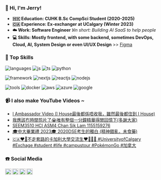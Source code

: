 ### 🍁 Hi, I'm Jerry!

- **🇭🇰 Education: CUHK B.Sc CompSci Student (2020-2025)**
- **🇨🇦 Experience: Ex-exchanger at UCalgary (Winter 2023)**
- **☁️ Work: Software Engineer** &#12299;_In short: Building AI SaaS to help people_
- **💻 Skills: Mostly frontend, with some backend, sometimes DevOps, Cloud, AI, System Design or even UI/UX Design** >> <a href="https://www.figma.com/@chansiklam_hi" target="_blank" rel="noopener noreferrer">Figma</a>

### 🌟 Top Skills

![languages](https://img.shields.io/static/v1?label=&message=Programming%20Languages:&color=111&style=flat-square)
![js](https://img.shields.io/static/v1?logo=javascript&label=&message=javascript&color=36465D&logoColor=AAA&style=flat-square)
![ts](https://img.shields.io/static/v1?logo=typescript&label=&message=typescript&color=36465D&logoColor=AAA&style=flat-square)
![python](https://img.shields.io/static/v1?logo=python&label=&message=python&color=36465D&logoColor=AAA&style=flat-square&link=)
&nbsp;

![framework](https://img.shields.io/static/v1?label=&message=Framework:&color=111&style=flat-square)
![nextjs](https://img.shields.io/static/v1?logo=nextdotjs&label=&message=Next.js&color=36465D&logoColor=AAA&style=flat-square)
![reactjs](https://img.shields.io/static/v1?logo=react&label=&message=React.js&color=36465D&logoColor=AAA&style=flat-square)
![nodejs](https://img.shields.io/static/v1?logo=nodedotjs&label=&message=Node.js&color=36465D&logoColor=AAA&style=flat-square)

![tools](https://img.shields.io/static/v1?label=&message=Tools:&color=111&style=flat-square)
![docker](https://img.shields.io/static/v1?logo=docker&label=&message=docker&color=36465D&logoColor=AAA&style=flat-square)
![aws](https://img.shields.io/static/v1?logo=amazonaws&label=&message=AWS&color=36465D&logoColor=AAA&style=flat-square)
![azure](https://img.shields.io/static/v1?logo=microsoftazure&label=&message=Azure&color=36465D&logoColor=AAA&style=flat-square)
![google](https://img.shields.io/static/v1?logo=googlecloud&label=&message=GCP&color=36465D&logoColor=AAA&style=flat-square)
  
### 📹 I also make YouTube Videos ~

<!-- YOUTUBE:START -->
- [I Ambassador Video &lpar;I House最後都係唔收我，雖然最後都住到 I House&rpar;](https://www.youtube.com/watch?v=_wdwzU5QkBc)
- [我應該冇時間剪片了😭唯有整個一分鐘精華得閒回憶下&lpar;多謝大家&rpar;](https://www.youtube.com/watch?v=tuAM1p_Y1Ok)
- [SEEM3510 HCI ASM4 Chan Sik Lam 1155159276](https://www.youtube.com/watch?v=YdKaeT7hV70)
- [🎓中大畢業禮 2023🎓 2020DSE考生的獨白 &lpar;精神錯亂，未食藥&rpar;](https://www.youtube.com/watch?v=1cXGKkuAerM)
- [🇨🇦❤️‍🔥不走套路的卡加利大學交流生❤️‍🔥🇨🇦 #UniversityofCalgary #Exchage #student #life #campustour #PokémonGo #加拿大](https://www.youtube.com/watch?v=fcf9pkJfDRg)
<!-- YOUTUBE:END -->

### ☎️ Social Media

<a href="https://linkedin.com/in/chansiklam">
  <img align="left" alt="Jerry's LinkedIn" width="20px" src="https://cdn-icons-png.flaticon.com/128/3536/3536505.png" />
</a>
<a href="https://www.youtube.com/@chansiklam_hi">
  <img align="left" alt="Jerry's Instagram" width="20px" src="https://cdn-icons-png.flaticon.com/128/2111/2111463.png" />
</a>
<a href="https://www.youtube.com/@chansiklam_hi">
  <img align="left" alt="Jerry's Youtube" width="20px" src="https://cdn-icons-png.flaticon.com/128/3938/3938026.png" />
</a>
<a href="mailto:jerrychan2206@gmail.com">
  <img align="left" alt="Jerry's Email" width="20px" src="https://cdn-icons-png.flaticon.com/128/5968/5968534.png" />
</a>
